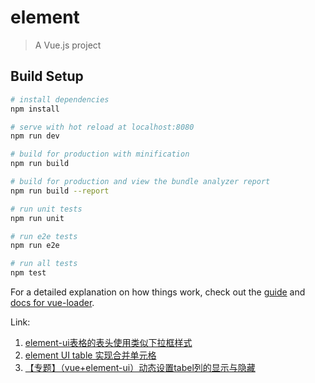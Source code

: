 # element

> A Vue.js project

## Build Setup

``` bash
# install dependencies
npm install

# serve with hot reload at localhost:8080
npm run dev

# build for production with minification
npm run build

# build for production and view the bundle analyzer report
npm run build --report

# run unit tests
npm run unit

# run e2e tests
npm run e2e

# run all tests
npm test
```

For a detailed explanation on how things work, check out the [guide](http://vuejs-templates.github.io/webpack/) and [docs for vue-loader](http://vuejs.github.io/vue-loader).

Link:

1. [element-ui表格的表头使用类似下拉框样式](https://blog.csdn.net/qq_42376226/article/details/88144210)
2. [element UI table 实现合并单元格](https://blog.csdn.net/qq_16855093/article/details/82584734)
3. [【专题】（vue+element-ui）动态设置tabel列的显示与隐藏](https://blog.csdn.net/lu_kuankuan/article/details/82222372)
